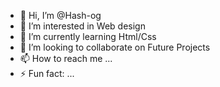 - 👋 Hi, I’m @Hash-og
- 👀 I’m interested in Web design
- 🌱 I’m currently learning Html/Css
- 💞️ I’m looking to collaborate on Future Projects
- 📫 How to reach me ...
- ⚡ Fun fact: ...

<!---
Hash-og/Hash-og is a ✨ special ✨ repository because its `README.md` (this file) appears on your GitHub profile.
You can click the Preview link to take a look at your changes.
--->
